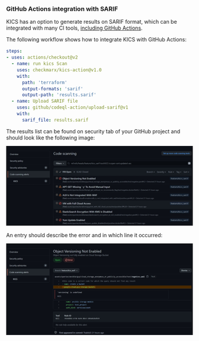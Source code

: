 ### GitHub Actions integration with SARIF

KICS has an option to generate results on SARIF format, which can be integrated with many CI tools, [including GitHub Actions](https://docs.github.com/en/github/finding-security-vulnerabilities-and-errors-in-your-code/integrating-with-code-scanning).

The following workflow shows how to integrate KICS with GitHub Actions:

```YAML
steps:
- uses: actions/checkout@v2
  - name: run kics Scan
    uses: checkmarx/kics-action@v1.0
    with:
      path: 'terraform'
      output-formats: 'sarif'
      output-path: 'results.sarif'
  - name: Upload SARIF file
    uses: github/codeql-action/upload-sarif@v1
    with:
      sarif_file: results.sarif
```

The results list can be found on security tab of your GitHub project and should look like the following image:

<img src="https://raw.githubusercontent.com/Checkmarx/kics/master/docs/img/sarif-example-1.png" width="850">

An entry should describe the error and in which line it occurred:

<img src="https://raw.githubusercontent.com/Checkmarx/kics/master/docs/img/sarif-example-2.png" width="850">